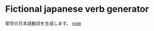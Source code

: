 # Fictional japanese verb generator

架空の日本語動詞を生成します。
[note](https://note.com/web800/n/n8d82ccde02f7?sub_rt=share_pw)
